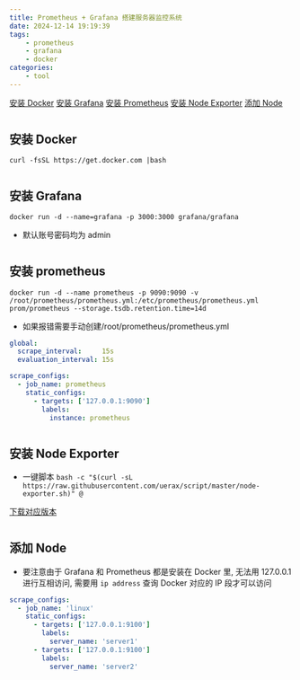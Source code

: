 ```yaml
---
title: Prometheus + Grafana 搭建服务器监控系统
date: 2024-12-14 19:19:39
tags:
    - prometheus
    - grafana
    - docker
categories: 
    - tool
---
```


[安装 Docker](#docker)
[安装 Grafana](#grafana)
[安装 Prometheus](#prometheus)
[安装 Node Exporter](#node_exporter)
[添加 Node](#node)

# <h2 id="docker">安装 Docker</h2>

`curl -fsSL https://get.docker.com |bash`

# <h2 id="grafana">安装 Grafana</h2>

`docker run -d --name=grafana -p 3000:3000 grafana/grafana`

* 默认账号密码均为 admin

# <h2 id="Prometheus">安装 prometheus</h2>

`docker run -d --name prometheus -p 9090:9090 -v /root/prometheus/prometheus.yml:/etc/prometheus/prometheus.yml prom/prometheus --storage.tsdb.retention.time=14d`

* 如果报错需要手动创建/root/prometheus/prometheus.yml

```yaml
global:
  scrape_interval:     15s
  evaluation_interval: 15s

scrape_configs:
  - job_name: prometheus
    static_configs:
      - targets: ['127.0.0.1:9090']
        labels:
          instance: prometheus
```

# <h2 id="node_exporter">安装 Node Exporter</h2>

* 一键脚本 `bash -c "$(curl -sL https://raw.githubusercontent.com/uerax/script/master/node-exporter.sh)" @`

[下载对应版本](https://github.com/prometheus/node_exporter/releases/tag/v1.8.2)

# <h2 id="node">添加 Node</h2>

* 要注意由于 Grafana 和 Prometheus 都是安装在 Docker 里, 无法用 127.0.0.1 进行互相访问, 需要用 `ip address` 查询 Docker 对应的 IP 段才可以访问

```yaml
scrape_configs:
  - job_name: 'linux'
    static_configs:
      - targets: ['127.0.0.1:9100']
        labels:
          server_name: 'server1'
      - targets: ['127.0.0.1:9100']
        labels:
          server_name: 'server2'
```


